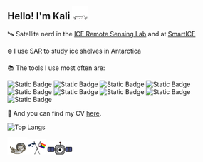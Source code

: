 ## Hello! I'm Kali <img src="./cat.gif" width="7%" height="7%"/>

🛰️ Satellite nerd in the [ICE Remote Sensing Lab](https://www.icelab.ca/) and at [SmartICE](https://smartice.org/)
   
   ❄️ I use SAR to study ice shelves in Antarctica
  
📚 The tools I use most often are:
  
  ![Static Badge](https://img.shields.io/badge/Python-F0F0F0?style=for-the-badge&logo=python&logoColor=ffde57)
  ![Static Badge](https://img.shields.io/badge/qgis-F0F0F0?style=for-the-badge&logo=qgis&logoColor=3BAF29)
  ![Static Badge](https://img.shields.io/badge/arcgis-F0F0F0?style=for-the-badge&logo=arcgis&logoColor=%232C7AC3)
  ![Static Badge](https://img.shields.io/badge/pandas-F0F0F0?style=for-the-badge&logo=pandas&logoColor=150458)
  ![Static Badge](https://img.shields.io/badge/geopandas-F0F0F0?style=for-the-badge&logo=geopandas&logoColor=139C5A)
  ![Static Badge](https://img.shields.io/badge/google%20earth%20engine-F0F0F0?style=for-the-badge&logo=google%20earth%20engine&logoColor=%234285F4)
  ![Static Badge](https://img.shields.io/badge/javascript-F0F0F0?style=for-the-badge&logo=javascript&logoColor=%23F7DF1E)
  ![Static Badge](https://img.shields.io/badge/bash-F0F0F0?style=for-the-badge&logo=gnu%20bash&logoColor=293137)
  ![Static Badge](https://img.shields.io/badge/anaconda-F0F0F0?style=for-the-badge&logo=anaconda&logoColor=3BAF29)

📄 And you can find my CV [here](KaliMcDougall_CV.pdf).
  
  ![Top Langs](https://github-readme-stats.vercel.app/api/top-langs/?username=kalimcdougall&layout=compact)  
  
  <img src="./space_cat.gif" width="9%" height="9%"/><img src="./flags.gif" width="8%" height="8%"/> <img src="./nyan_satellite.gif" width="11%" height="11%"/>
